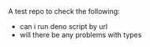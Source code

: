 A test repo to check the following:

- can i run deno script by url
- will there be any problems with types
